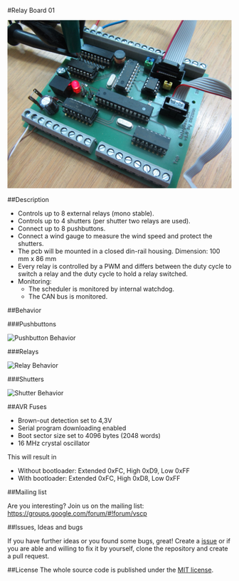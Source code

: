 #Relay Board 01

![Prototype](doc/images/prototype.jpg)

##Description

* Controls up to 8 external relays (mono stable).
* Controls up to 4 shutters (per shutter two relays are used).
* Connect up to 8 pushbuttons.
* Connect a wind gauge to measure the wind speed and protect the shutters.
* The pcb will be mounted in a closed din-rail housing. Dimension: 100 mm x 86 mm
* Every relay is controlled by a PWM and differs between the duty cycle to switch a relay and the duty cycle to hold a relay switched.
* Monitoring:
  * The scheduler is monitored by internal watchdog.
  * The CAN bus is monitored.

##Behavior

###Pushbuttons

![Pushbutton Behavior](doc/images/pushbutton_behavior.jpg)

###Relays

![Relay Behavior](doc/images/relay_behavior.jpg)

###Shutters

![Shutter Behavior](doc/images/shutter_behavior.jpg)

##AVR Fuses

* Brown-out detection set to 4,3V
* Serial program downloading enabled
* Boot sector size set to 4096 bytes (2048 words)
* 16 MHz crystal oscillator

This will result in
* Without bootloader: Extended 0xFC, High 0xD9, Low 0xFF
* With bootloader: Extended 0xFC, High 0xD8, Low 0xFF

##Mailing list

Are you interesting? Join us on the mailing list: https://groups.google.com/forum/#!forum/vscp

##Issues, Ideas and bugs

If you have further ideas or you found some bugs, great! Create a [issue](https://github.com/BlueAndi/vscp-framework/issues) or if
you are able and willing to fix it by yourself, clone the repository and create a pull request.

##License
The whole source code is published under the [MIT license](http://choosealicense.com/licenses/mit/).
